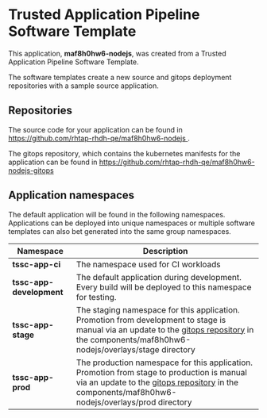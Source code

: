 # Trusted Application Pipeline Software Template

This application, **maf8h0hw6-nodejs**, was created from a Trusted Application Pipeline Software Template.

The software templates create a new source and gitops deployment repositories with a sample source application. 

## Repositories

The source code for your application can be found in [https://github.com/rhtap-rhdh-qe/maf8h0hw6-nodejs ](https://github.com/rhtap-rhdh-qe/maf8h0hw6-nodejs ).
 
The gitops repository, which contains the kubernetes manifests for the application can be found in 
[https://github.com/rhtap-rhdh-qe/maf8h0hw6-nodejs-gitops ](https://github.com/rhtap-rhdh-qe/maf8h0hw6-nodejs-gitops ) 

## Application namespaces 

The default application will be found in the following namespaces. Applications can be deployed into unique namespaces or multiple software templates can also bet generated into the same group namespaces.  

|  Namespace   |  Description   |  
| -------- | -------- |
| **tssc-app-ci** | The namespace used for CI workloads |
| **tssc-app-development** | The default application during development. Every build will be deployed to this namespace for testing. |
| **tssc-app-stage** | The staging namespace for this application. Promotion from development to stage is manual via an update to the [gitops repository](https://github.com/rhtap-rhdh-qe/maf8h0hw6-nodejs-gitops ) in the components/maf8h0hw6-nodejs/overlays/stage directory |
| **tssc-app-prod** | The production namespace for this application. Promotion from stage to production is manual via an update to the [gitops repository](https://github.com/rhtap-rhdh-qe/maf8h0hw6-nodejs-gitops ) in the components/maf8h0hw6-nodejs/overlays/prod directory |